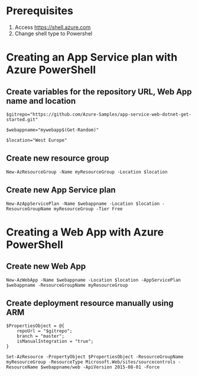 # Prerequisites

1. Access https://shell.azure.com
1. Change shell type to Powershel

# Creating an App Service plan with Azure PowerShell

## Create variables for the repository URL, Web App name and location

```
$gitrepo="https://github.com/Azure-Samples/app-service-web-dotnet-get-started.git"
```

```
$webappname="mywebapp$(Get-Random)"
```

```
$location="West Europe"
```

## Create new resource group

```
New-AzResourceGroup -Name myResourceGroup -Location $location
```

## Create new App Service plan

```
New-AzAppServicePlan -Name $webappname -Location $location -ResourceGroupName myResourceGroup -Tier Free
```

# Creating a Web App with Azure PowerShell

## Create new Web App

```
New-AzWebApp -Name $webappname -Location $location -AppServicePlan $webappname -ResourceGroupName myResourceGroup
```

## Create deployment resource manually using ARM

```
$PropertiesObject = @{
    repoUrl = "$gitrepo";
    branch = "master";
    isManualIntegration = "true";
}
```

```
Set-AzResource -PropertyObject $PropertiesObject -ResourceGroupName myResourceGroup -ResourceType Microsoft.Web/sites/sourcecontrols -ResourceName $webappname/web -ApiVersion 2015-08-01 -Force
```
